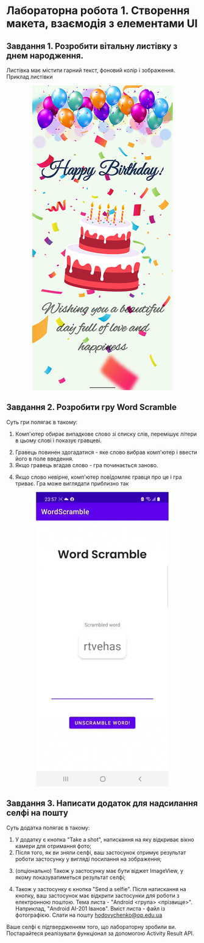 # Лабораторна робота 1. Створення макета, взаємодія з елементами UI

## Завдання 1. Розробити вітальну листівку з днем народження.

Листівка має містити гарний текст, фоновий колір і зображення.
Приклад листівки

<p align="center">
  <img src="img/img_02.png" />
</p>

## Завдання 2. Розробити гру Word Scramble

Суть гри полягає в такому:

1. Комп'ютер обирає випадкове слово зі списку слів, перемішує літери в цьому слові і показує гравцеві.
2) Гравець повинен здогадатися - яке слово вибрав комп'ютер і ввести його в поле введення.
3) Якщо гравець вгадав слово - гра починається заново.
4. Якщо слово невірне, комп'ютер повідомляє гравця про це і гра триває.
Гра може виглядати приблизно так

<p align="center">
  <img src="img/img_01.gif" />
</p>

## Завдання 3. Написати додаток для надсилання селфі на пошту

Суть додатка полягає в такому:

1. У додатку є кнопка "Take a shot", натискання на яку відкриває вікно камери для отримання фото;
2. Після того, як ви зняли селфі, ваш застосунок отримує результат роботи застосунку у вигляді посилання на зображення;
3) (опціонально) Також у застосунку має бути віджет ImageView, у якому показуватиметься результат селфі;
4. Також у застосунку є кнопка "Send a selfie". Після натискання на кнопку, ваш застосунок має відкрити застосунки для роботи з електронною поштою. Тема листа - "Android <група> <прізвище>". Наприклад, "Android АІ-201 Іванов". Вміст листа - файл із фотографією. Слати на пошту hodovychenko@op.edu.ua

Ваше селфі є підтвердженням того, що лабораторну зробили ви. Постарайтеся реалізувати функціонал за допомогою Activity Result API.